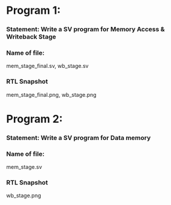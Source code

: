 
    
# Program 1: 
### Statement: Write a SV program for Memory Access & Writeback Stage
    
### Name of file:
mem_stage_final.sv, wb_stage.sv

### RTL Snapshot
mem_stage_final.png, wb_stage.png



# Program 2: 
### Statement: Write a SV program for Data memory

### Name of file:
mem_stage.sv

### RTL Snapshot
wb_stage.png
